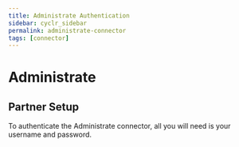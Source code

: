 ```yaml
---
title: Administrate Authentication
sidebar: cyclr_sidebar
permalink: administrate-connector
tags: [connector]
---
```


# Administrate

## Partner Setup

To authenticate the Administrate connector, all you will need is your username and password.